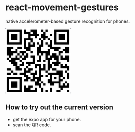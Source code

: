 # react-movement-gestures
native accelerometer-based gesture recognition for phones.

![Current Version](img/expoQRcode.png)

## How to try out the current version
- get the expo app for your phone.
- scan the QR code.

